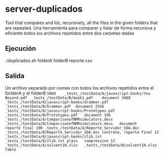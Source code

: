 # server-duplicados
Tool that compares and list, recursively, all the files in the given folders that are repeated.
Una herramienta para comparar y listar de forma recursiva y eficiente todos los archivos repetidos entre dos carpetas dadas

## Ejecución
./duplicados.sh folderA folderB reporte.csv

## Salida
 Un archivo separado por comas con todos los archivos repetidos entre el forlderA y el folderB
``
5860	_tests_/testData/A/javascript-books/You Beyond.pdf	_tests_/testData/B/book1.pdf	document
3488	_tests_/testData/A/javascript-books/Grammar.pdf	_tests_/testData/B/Grammar.pdf	document
2556	_tests_/testData/A/javascript-books/Prototypes.pdf	_tests_/testData/B/Prototypes.pdf	document
336	_tests_/testData/A/ComparisonofNMRsimulators.docx	_tests_/testData/B/ComparisonofNMRsimulators.docx	document	reporte final
100	_tests_/testData/A/Reporte_Servidor_SDA.doc	_tests_/testData/B/Reporte_Servidor_SDA.doc	contrato, reporte final
12	_tests_/testData/A/javascript-books/zlib.txt	_tests_/testData/B/zlib.txt	plain	compression
12	_tests_/testData/A/solvent1H.xlsx	_tests_/testData/B/solvent1H.xlsx	table
``
